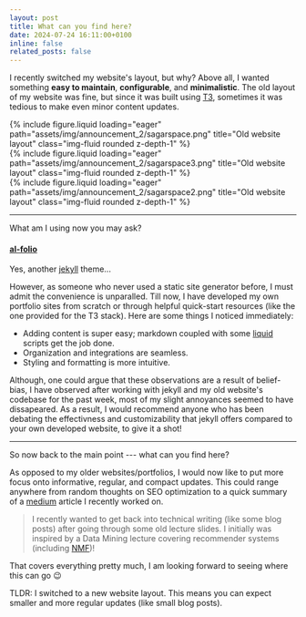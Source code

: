 ```yaml
---
layout: post
title: What can you find here?
date: 2024-07-24 16:11:00+0100
inline: false
related_posts: false
---
```


I recently switched my website's layout, but why? Above all, I wanted something **easy to maintain**, **configurable**, and **minimalistic**. The old layout of my website was fine, but since it was built using [T3](https://create.t3.gg/), sometimes it was tedious to make even minor content updates.

<div class="row">
    <div class="col-sm mt-3 mt-md-0">
        {% include figure.liquid loading="eager" path="assets/img/announcement_2/sagarspace.png" title="Old website layout" class="img-fluid rounded z-depth-1" %}
    </div>
    <div class="col-sm mt-3 mt-md-0">
        {% include figure.liquid loading="eager" path="assets/img/announcement_2/sagarspace3.png" title="Old website layout"  class="img-fluid rounded z-depth-1" %}
    </div>
    <div class="col-sm mt-3 mt-md-0">
        {% include figure.liquid loading="eager" path="assets/img/announcement_2/sagarspace2.png" title="Old website layout"  class="img-fluid rounded z-depth-1" %}
    </div>
</div>

---

What am I using now you may ask?

#### [al-folio](https://github.com/alshedivat/al-folio)

Yes, another [jekyll](https://jekyllrb.com/) theme...

However, as someone who never used a static site generator before, I must admit the convenience is unparalled. Till now, I have developed my own portfolio sites from scratch or through helpful quick-start resources (like the one provided for the T3 stack). Here are some things I noticed immediately:

<ul>
    <li>Adding content is super easy; markdown coupled with some <a href="https://shopify.github.io/liquid/">liquid</a> scripts get the job done.</li>
    <li>Organization and integrations are seamless.</li>
    <li>Styling and formatting is more intuitive.</li>
</ul>

Although, one could argue that these observations are a result of belief-bias, I have observed after working with jekyll and my old website's codebase for the past week, most of my slight annoyances seemed to have dissapeared. As a result, I would recommend anyone who has been debating the effectivness and customizability that jekyll offers compared to your own developed website, to give it a shot!

---

So now back to the main point --- what can you find here?

As opposed to my older websites/portfolios, I would now like to put more focus onto informative, regular, and compact updates. This could range anywhere from random thoughts on SEO optimization to a quick summary of a [medium](https://medium.com/@sagar.chethankumar) article I recently worked on.

> I recently wanted to get back into technical writing (like some blog posts) after going through some old lecture slides. I initially was inspired by a Data Mining lecture covering recommender systems (including [NMF](https://medium.com/logicai/non-negative-matrix-factorization-for-recommendation-systems-985ca8d5c16c))!

That covers everything pretty much, I am looking forward to seeing where this can go :wink:

TLDR: I switched to a new website layout. This means you can expect smaller and more regular updates (like small blog posts).
